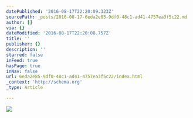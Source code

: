 ```yaml
---
datePublished: '2016-08-17T22:20:09.323Z'
sourcePath: _posts/2016-08-17-6eda2e85-9df0-48c1-ad41-4757ea3f5c22.md
author: []
via: {}
dateModified: '2016-08-17T22:20:08.757Z'
title: ''
publisher: {}
description: ''
starred: false
inFeed: true
hasPage: true
inNav: false
url: 6eda2e85-9df0-48c1-ad41-4757ea3f5c22/index.html
_context: 'http://schema.org'
_type: Article

---
```

![](https://the-grid-user-content.s3-us-west-2.amazonaws.com/5fd7d3b3-05c3-4445-80ad-e87b54133c3a.jpg)